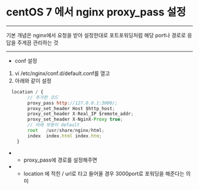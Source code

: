 # centOS 7 에서 nginx proxy_pass 설정
- - -
 기본 개념은 nginx에서 요청을 받아
 설정한대로 포트포워딩처럼 해당 port나 경로로 응답을 주게끔 관리하는 것 
- - -

* conf 설정
1. vi /etc/nginx/conf.d/default.conf를 열고
2. 아래와 같이 설정
``` javascript
  location / {
        // 추가한 코드
        proxy_pass http://127.0.0.1:3000/;
        proxy_set_header Host $http_host;
        proxy_set_header X-Real_IP $remote_addr;
        proxy_set_header X-NginX-Proxy true;
        // 아래 부분이 default 
        root   /usr/share/nginx/html;
        index  index.html index.htm;
    }
```
* - proxy_pass에 경로를 설정해주면 
* - location 에 적힌 / url로 타고 들어올 경우 3000port로 포워딩을 해준다는 의미